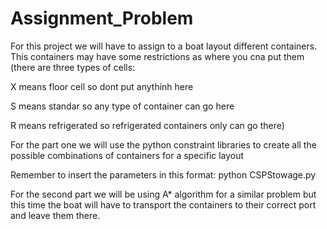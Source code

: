 # Assignment_Problem
For this project we will have to assign to a boat layout different containers. This containers may have some restrictions as where you cna put them (there are three types of cells: 

X means floor cell so dont put anythinh here

S means standar so any type of container can go here

R means refrigerated so refrigerated containers only can go there)

For the part one we will use the python constraint libraries to create all the possible combinations of containers for a specific layout

Remember to insert the parameters in this format: python CSPStowage.py <path> <mapa> <contenedores>
  
For the second part we will be using A* algorithm for a similar problem but this time the boat will have to transport the containers to their correct port and leave them there.
